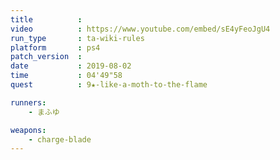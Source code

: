 ```yaml
---
title          :
video          : https://www.youtube.com/embed/sE4yFeoJgU4
run_type       : ta-wiki-rules
platform       : ps4
patch_version  : 
date           : 2019-08-02
time           : 04'49"58
quest          : 9★-like-a-moth-to-the-flame

runners:
    - まふゆ

weapons:
    - charge-blade
---
```

